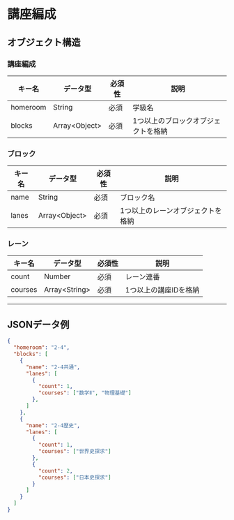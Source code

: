# 講座編成

## オブジェクト構造

### 講座編成

| キー名       | データ型  | 必須性 | 説明                                |
|--------------|-----------|--------|-------------------------------------|
| homeroom     | String    | 必須   | 学級名                              |
| blocks       | Array\<Object\>      | 必須   | 1つ以上のブロックオブジェクトを格納 |

### ブロック

| キー名       | データ型  | 必須性 | 説明                                |
|--------------|-----------|--------|-------------------------------------|
| name    | String    | 必須   | ブロック名                          |
| lanes        | Array\<Object\>      | 必須   | 1つ以上のレーンオブジェクトを格納 |

### レーン

| キー名       | データ型  | 必須性 | 説明                                |
|--------------|-----------|--------|-------------------------------------|
| count     | Number    | 必須   | レーン連番                            |
| courses      | Array\<String\>      | 必須   | 1つ以上の講座IDを格納   |

---

## JSONデータ例

```json
{
  "homeroom": "2-4",
  "blocks": [
    {
      "name": "2-4共通",
      "lanes": [
        {
          "count": 1,
          "courses": ["数学Ⅱ", "物理基礎"]
        },
      ]
    },
    {
      "name": "2-4歴史",
      "lanes": [
        {
          "count": 1,
          "courses": ["世界史探求"]
        },
        {
          "count": 2,
          "courses": ["日本史探求"]
        }
      ]
    }
  ]
}
